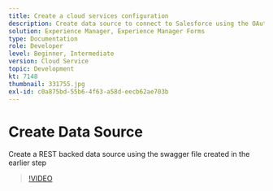 ```yaml
---
title: Create a cloud services configuration
description: Create data source to connect to Salesforce using the OAuth credentials
solution: Experience Manager, Experience Manager Forms
type: Documentation
role: Developer
level: Beginner, Intermediate
version: Cloud Service
topic: Development
kt: 7148
thumbnail: 331755.jpg
exl-id: c0a875bd-55b6-4f63-a58d-eecb62ae703b
---
```

# Create Data Source

Create a REST backed data source using the swagger file created in the earlier step

>[!VIDEO](https://video.tv.adobe.com/v/331755/?quality=12&learn=on)
